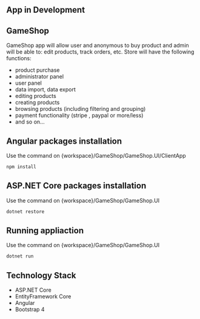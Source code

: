## App in Development

## GameShop

GameShop app will allow user and anonymous to buy product and admin will be able to: edit products, track orders, etc.
Store will have the following functions:
- product purchase
- administrator panel
- user panel
- data import, data export
-  editing products
- creating products
- browsing products (including filtering and grouping)
- payment functionality (stripe , paypal or more/less)
- and so on...

## Angular packages installation

Use the command on {workspace}/GameShop/GameShop.UI/ClientApp

```bash
npm install 
```

## ASP.NET Core packages installation

Use the command on {workspace}/GameShop/GameShop.UI

```bash
dotnet restore
```

## Running appliaction

Use the command on {workspace}/GameShop/GameShop.UI

```bash
dotnet run
```


## Technology Stack

- ASP.NET Core
- EntityFramework Core
- Angular
- Bootstrap 4
